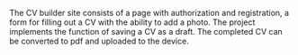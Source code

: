 The CV builder site consists of a page with authorization and registration, a form for filling out a CV with the ability to add a photo. The project implements the function of saving a CV as a draft. The completed CV can be converted to pdf and uploaded to the device.

